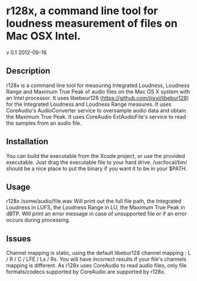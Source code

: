 # r128x, a command line tool for loudness measurement of files on Mac OSX Intel. #
v 0.1 2012-09-16

## Description ##
r128x is a command line tool for measuring Integrated Loudness, Loudness Range and Maximum True Peak of audio files on the Mac OS X system with an Intel processor.
It uses libebeur128 (https://github.com/jiixyj/libebur128) for the Integrated Loudness and Loudness Range measures.
It uses CoreAudio's AudioConverter service to oversample audio data and obtain the Maximum True Peak.
It uses CoreAudio ExtAudioFile's service to read the samples from an audio file.

## Installation ##
You can build the executable from the Xcode project, or use the provided executable.
Just drag the executable file to your hard drive.
/usr/local/bin/ should be a nice place to put the binary if you want it to be in your $PATH.

## Usage ##
r128x /some/audio/file.wav
Will print out the full file path, the Integrated Loudness in LUFS, the Loudness Range in LU, the Maximum True Peak in dBTP.
Will print an error message in case of unsupported file or if an error occurs during processing.

## Issues ##
Channel mapping is static, using the default libebur128 channel mapping :
L / R / C / LFE / Ls / Rs.
You will have incorrect results if your file's channels mapping is different.
As r128x uses CoreAudio to read audio files, only file formats/codecs supported by CoreAudio are supported by r128x.